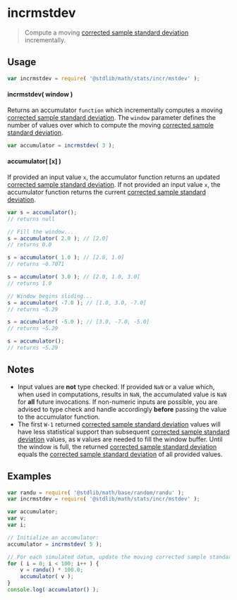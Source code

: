 # incrmstdev

> Compute a moving [corrected sample standard deviation][standard-deviation] incrementally.

<section class="usage">

## Usage

```javascript
var incrmstdev = require( '@stdlib/math/stats/incr/mstdev' );
```

#### incrmstdev( window )

Returns an accumulator `function` which incrementally computes a moving [corrected sample standard deviation][standard-deviation]. The `window` parameter defines the number of values over which to compute the moving [corrected sample standard deviation][standard-deviation].

```javascript
var accumulator = incrmstdev( 3 );
```

#### accumulator( \[x] )

If provided an input value `x`, the accumulator function returns an updated [corrected sample standard deviation][standard-deviation]. If not provided an input value `x`, the accumulator function returns the current [corrected sample standard deviation][standard-deviation].

```javascript
var s = accumulator();
// returns null

// Fill the window...
s = accumulator( 2.0 ); // [2.0]
// returns 0.0

s = accumulator( 1.0 ); // [2.0, 1.0]
// returns ~0.7071

s = accumulator( 3.0 ); // [2.0, 1.0, 3.0]
// returns 1.0

// Window begins sliding...
s = accumulator( -7.0 ); // [1.0, 3.0, -7.0]
// returns ~5.29

s = accumulator( -5.0 ); // [3.0, -7.0, -5.0]
// returns ~5.29

s = accumulator();
// returns ~5.29
```

</section>

<!-- /.usage -->

<section class="notes">

## Notes

-   Input values are **not** type checked. If provided `NaN` or a value which, when used in computations, results in `NaN`, the accumulated value is `NaN` for **all** future invocations. If non-numeric inputs are possible, you are advised to type check and handle accordingly **before** passing the value to the accumulator function.
-   The first `W-1` returned [corrected sample standard deviation][standard-deviation] values will have less statistical support than subsequent [corrected sample standard deviation][standard-deviation] values, as `W` values are needed to fill the window buffer. Until the window is full, the returned [corrected sample standard deviation][standard-deviation] equals the [corrected sample standard deviation][standard-deviation] of all provided values.

</section>

<!-- /.notes -->

<section class="examples">

## Examples

```javascript
var randu = require( '@stdlib/math/base/random/randu' );
var incrmstdev = require( '@stdlib/math/stats/incr/mstdev' );

var accumulator;
var v;
var i;

// Initialize an accumulator:
accumulator = incrmstdev( 5 );

// For each simulated datum, update the moving corrected sample standard deviation...
for ( i = 0; i < 100; i++ ) {
    v = randu() * 100.0;
    accumulator( v );
}
console.log( accumulator() );
```

</section>

<!-- /.examples -->

<section class="links">

[standard-deviation]: https://en.wikipedia.org/wiki/Standard_deviation

</section>

<!-- /.links -->
